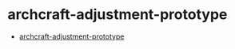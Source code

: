 # archcraft-adjustment-prototype

* [archcraft-adjustment-prototype](https://github.com/samwhelp/archcraft-adjustment-prototype)
